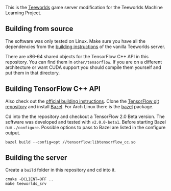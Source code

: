 This is the [Teeworlds](https://teeworlds.com) game server modification for the Teeworlds Machine Learning Project.

## Building from source

The software was only tested on Linux. Make sure you have all the dependencies from the [building instructions](https://github.com/teeworlds/teeworlds#building-on-linux-or-macos) of the vanilla Teeworlds server.

There are x86-64 shared objects for the TensorFlow C++ API in this repository. You can find them in `other/tensorflow`. If you are on a different architecture or want CUDA support you should compile them yourself and put them in that directory.

## Building TensorFlow C++ API

Also check out the [official building instructions](https://www.tensorflow.org/install/source). Clone the [TensorFlow git repository](https://github.com/tensorflow/tensorflow) and install [Bazel](https://www.bazel.build/). For Arch Linux there is the [bazel](https://www.archlinux.org/packages/?name=bazel) package.

Cd into the the repository and checkout a TensorFlow 2.0 Beta version. The software was developed and tested with `v2.0.0-beta1`. Before starting Bazel run `./configure`. Possible options to pass to Bazel are listed in the configure output.

    bazel build --config=opt //tensorflow:libtensorflow_cc.so

## Building the server

Create a `build` folder in this repository and cd into it.

    cmake -DCLIENT=OFF ..
    make teeworlds_srv
